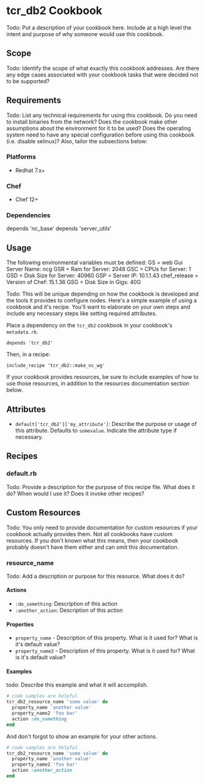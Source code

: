 # tcr_db2 Cookbook

Todo: Put a description of your cookbook here. Include at a high level the
intent and purpose of why someone would use this cookbook.

## Scope

Todo: Identify the scope of what exactly this cookbook addresses. Are there any
edge cases associated with your cookbook tasks that were decided not to be
supported?

## Requirements

Todo: List any technical requirements for using this cookbook. Do you need to
install binaries from the network? Does the cookbook make other assumptions
about the environment for it to be used? Does the operating system need to have
any special configuration before using this cookbook (i.e. disable selinux)?
Also, tailor the subsections below:

### Platforms

- Redhat 7.x+

### Chef

- Chef 12+

### Dependencies

depends 'nc_base'
depends 'server_utils'

## Usage

The following environmental variables must be defined:
  GS  = web Gui Server Name: ncg
  GSR = Ram for Server: 2048
  GSC = CPUs for Server: 1
  GSD = Disk Size for Server: 40960
  GSP = Server IP: 10.1.1.43
  chef_release = Version of Chef: 15.1.36
  GSG = Disk Size in Gigs: 40G

Todo: This will be unique depending on how the cookbook is developed and the
tools it provides to configure nodes. Here's a simple example of using a
cookbook and it's recipe. You'll want to elaborate on your own steps and include
any necessary steps like setting required attributes.

Place a dependency on the `tcr_db2` cookbook in your cookbook's
`metadata.rb`.

```
depends 'tcr_db2'
```

Then, in a recipe:

```
include_recipe 'tcr_db2::make_nc_wg'
```

If your cookbook provides resources, be sure to include examples of how to use
those resources, in addition to the resources documentation section below.

## Attributes

* `default['tcr_db2']['my_attribute']`: Describe the purpose or usage of
  this attribute. Defaults to `somevalue`. Indicate the attribute type if
  necessary.

## Recipes

### default.rb

Todo: Provide a description for the purpose of this recipe file. What does it
do? When would I use it? Does it invoke other recipes?

## Custom Resources

Todo: You only need to provide documentation for custom resources if your
cookbook actually provides them. Not all cookbooks have custom resources. If you
don't known what this means, then your cookbook probably doesn't have them
either and can omit this documentation.

### resource_name

Todo: Add a description or purpose for this resource. What does it do?

#### Actions

* `:do_something`: Description of this action
* `:another_action`: Description of this action

#### Properties

* `property_name` - Description of this property. What is it used for? What is
  it's default value?
* `property_name2` - Description of this property. What is it used for? What is
  it's default value?

#### Examples

todo: Describe this example and what it will accomplish.

```Ruby
# code samples are helpful
tcr_db2_resource_name 'some value' do
  property_name 'another value'
  property_name2 'foo bar'
  action :do_something
end
```

And don't forgot to show an example for your other actions.

```Ruby
# code samples are helpful
tcr_db2_resource_name 'some value' do
  property_name 'another value'
  property_name2 'foo bar'
  action :another_action
end
```
